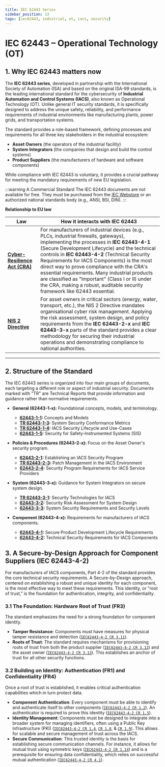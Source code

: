 ```yaml
---
title: IEC 62443 Series
sidebar_position: 13
tags: [iec62443, industrial, ot, iacs, security]
---
```

# IEC 62443 – Operational Technology (OT)

## 1. Why IEC 62443 matters now

The **IEC 62443 series**, developed in partnership with the International Society of Automation (ISA) and based on the original ISA-99 standards, is the leading international standard for the cybersecurity of **Industrial Automation and Control Systems (IACS)**, also known as Operational Technology (OT). Unlike general IT security standards, it is specifically designed to address the unique safety, reliability, and performance requirements of industrial environments like manufacturing plants, power grids, and transportation systems.

The standard provides a role-based framework, defining processes and requirements for all three key stakeholders in the industrial ecosystem:
*   **Asset Owners** (the operators of the industrial facility)
*   **System Integrators** (the companies that design and build the control systems)
*   **Product Suppliers** (the manufacturers of hardware and software components)

While compliance with IEC 62443 is voluntary, it provides a crucial pathway for meeting the mandatory requirements of new EU legislation.

:::warning A Commercial Standard
The IEC 62443 documents are not available for free. They must be purchased from the [IEC Webstore][iec_webstore] or an authorized national standards body (e.g., ANSI, BSI, DIN).
:::

**Relationship to EU law**

| Law | How it interacts with IEC 62443 |
|-----|---------------------------|
| **[Cyber-Resilience Act (CRA)](../eu/cra-overview.md)** | For manufacturers of industrial devices (e.g., PLCs, industrial firewalls, gateways), implementing the processes in **IEC 62443-4-1** (Secure Development Lifecycle) and the technical controls in **IEC 62443-4-2** (Technical Security Requirements for IACS Components) is the most direct way to prove compliance with the CRA's essential requirements. Many industrial products are classified as "Important" (Class I or II) under the CRA, making a robust, auditable security framework like 62443 essential. |
| **[NIS 2 Directive](../eu/nis2-overview.md)** | For asset owners in critical sectors (energy, water, transport, etc.), the NIS 2 Directive mandates organisational cyber risk management. Applying the risk assessment, system design, and policy requirements from the **IEC 62443-2-x** and **IEC 62443-3-x** parts of the standard provides a clear methodology for securing their industrial operations and demonstrating compliance to national authorities. |

---

## 2. Structure of the Standard

The IEC 62443 series is organized into four main groups of documents, each targeting a different role or aspect of industrial security. Documents marked with "TR" are Technical Reports that provide information and guidance rather than normative requirements.

- **General (62443-1-x):** Foundational concepts, models, and terminology.
    - **[62443-1-1][iec_1_1]:** Concepts and Models
    - **[TR 62443-1-3][iec_1_3]:** System Security Conformance Metrics
    - **[TR 62443-1-4][iec_1_4]:** IACS Security Lifecycle and Use-Cases
    - **[62443-1-5][iec_1_5]:** Security for Safety-Instrumented Systems (SIS)

- **Policies & Procedures (62443-2-x):** Focus on the Asset Owner's security program.
    - **[62443-2-1][iec_2_1]:** Establishing an IACS Security Program
    - **[TR 62443-2-3][iec_2_3]:** Patch Management in the IACS Environment
    - **[62443-2-4][iec_2_4]:** Security Program Requirements for IACS Service Providers

- **System (62443-3-x):** Guidance for System Integrators on secure system design.
    - **[TR 62443-3-1][iec_3_1]:** Security Technologies for IACS
    - **[62443-3-2][iec_3_2]:** Security Risk Assessment for System Design
    - **[62443-3-3][iec_3_3]:** System Security Requirements and Security Levels

- **Component (62443-4-x):** Requirements for manufacturers of IACS components.
    - **[62443-4-1][iec_4_1]:** Secure Product Development Lifecycle Requirements
    - **[62443-4-2][iec_4_2]:** Technical Security Requirements for IACS Components

## 3. A Secure-by-Design Approach for Component Suppliers (IEC 62443-4-2)

For manufacturers of IACS components, Part 4-2 of the standard provides the core technical security requirements. A Secure-by-Design approach, centered on establishing a robust and unique identity for each component, is the most effective way to meet these requirements. This identity, or "root of trust," is the foundation for authentication, integrity, and confidentiality.

### 3.1 The Foundation: Hardware Root of Trust (FR3)

The standard emphasizes the need for a strong foundation for component identity.

-   **Tamper Resistance**: Components must have measures for physical tamper resistance and detection ([`IEC62443-4-2 CR 3.11`][iec_4_2]).
-   **Roots of Trust**: The standard requires mechanisms for provisioning roots of trust from both the product supplier ([`IEC62443-4-2 CR 3.12`][iec_4_2]) and the asset owner ([`IEC62443-4-2 CR 3.13`][iec_4_2]). This establishes an anchor of trust for all other security functions.

### 3.2 Building on Identity: Authentication (FR1) and Confidentiality (FR4)

Once a root of trust is established, it enables critical authentication capabilities which in turn protect data.

-   **Component Authentication**: Every component must be able to identify and authenticate itself to other components ([`IEC62443-4-2 CR 1.2`][iec_4_2]). An authenticator is required to prove this identity ([`IEC62443-4-2 CR 1.5`][iec_4_2]).
-   **Identity Management**: Components must be designed to integrate into a broader system for managing identifiers, often using a Public Key Infrastructure (PKI) ([`IEC62443-4-2 CR 1.4`][iec_4_2], [`CR 1.8`][iec_4_2], & [`CR 1.9`][iec_4_2]). This allows for scalable and secure management of trust across the IACS.
-   **Secure Communication**: This trusted identity is the basis for establishing secure communication channels. For instance, it allows for mutual trust using symmetric keys ([`IEC62443-4-2 CR 1.14`][iec_4_2]) and is a prerequisite for ensuring data confidentiality, which relies on successful mutual authentication ([`IEC62443-4-2 CR 4.1`][iec_4_2]).

<!-- Citations -->
[iec_webstore]: https://webstore.iec.ch/en/iec-search/result?q=62443 "IEC 62443 Series on the IEC Webstore"
[iec_1_1]: https://webstore.iec.ch/en/publication/7029 "IEC 62443-1-1:2009"
[iec_1_3]: https://webstore.iec.ch/en/iec-search/result?q=62443 "IEC TR 62443-1-3:2011"
[iec_1_4]: https://webstore.iec.ch/en/iec-search/result?q=62443 "IEC TR 62443-1-4:2018"
[iec_1_5]: https://webstore.iec.ch/en/publication/67461 "IEC TS 62443-1-5:2023"
[iec_2_1]: https://webstore.iec.ch/en/publication/62883 "IEC 62443-2-1:2024"
[iec_2_2]: https://webstore.iec.ch/en/publication/63886 "IEC PAS 62443-2-2:2025"
[iec_2_3]: https://webstore.iec.ch/en/publication/22811 "IEC TR 62443-2-3:2015"
[iec_2_4]: https://webstore.iec.ch/en/publication/67631 "IEC 62443-2-4:2023"
[iec_3_1]: https://webstore.iec.ch/en/publication/7031 "IEC TR 62443-3-1:2009"
[iec_3_2]: https://webstore.iec.ch/en/publication/30727 "IEC 62443-3-2:2020"
[iec_3_3]: https://webstore.iec.ch/en/publication/7033 "IEC 62443-3-3:2013"
[iec_4_1]: https://webstore.iec.ch/en/publication/33615 "IEC 62443-4-1:2018"
[iec_4_2]: https://webstore.iec.ch/en/publication/34421 "IEC 62443-4-2:2019" 
[iec_6_1]: https://webstore.iec.ch/en/publication/67462 "IEC TS 62443-6-1:2024" 
[iec_6_2]: https://webstore.iec.ch/en/publication/67463 "IEC TS 62443-6-2:2025" 